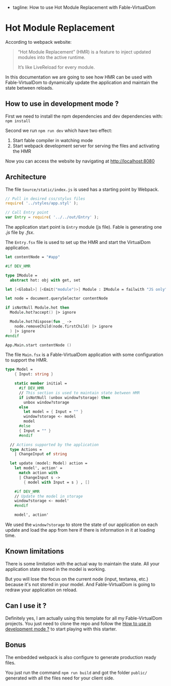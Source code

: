  - tagline: How to use Hot Module Replacement with Fable-VirtualDom

# Hot Module Replacement

According to webpack website:

> “Hot Module Replacement” (HMR) is a feature to inject updated modules into the active runtime.
>
> It’s like LiveReload for every module.

In this documentation we are going to see how HMR can be used with Fable-VirtualDom to dynamically update the application and maintain the state between reloads.


## How to use in development mode ?

First we need to install the npm dependencies and dev dependencies with: `npm install`

Second we run `npm run dev` which have two effect:

1. Start fable compiler in watching mode
2. Start webpack development server for serving the files and activating the HMR

Now you can access the website by navigating at [http://localhost:8080](http://localhost:8080)


## Architecture

The file `Source/static/index.js` is used has a starting point by Webpack.

```js
// Pull in desired css/stylus files
require( '../styles/app.styl' );

// Call Entry point
var Entry = require( '../../out/Entry' );
```

The application start point is `Entry` module (js file).
Fable is generating one *.js* file by *.fsx*.

The `Entry.fsx` file is used to set up the HMR and start the VirtualDom application.

```fsharp
let contentNode = "#app"

#if DEV_HMR

type IModule =
  abstract hot: obj with get, set

let [<Global>] [<Emit("module")>] Module : IModule = failwith "JS only"

let node = document.querySelector contentNode

if isNotNull Module.hot then
  Module.hot?accept() |> ignore

  Module.hot?dispose(fun _ ->
    node.removeChild(node.firstChild) |> ignore
  ) |> ignore
#endif

App.Main.start contentNode ()
```

The file `Main.fsx` is a Fable-VirtualDom application with some configuration to support the HMR. 

```fsharp
type Model =
    { Input: string }

    static member initial =
      #if DEV_HMR
      // This section is used to maintain state between HMR
      if isNotNull (unbox window?storage) then
        unbox window?storage
      else
        let model = { Input = "" }
        window?storage <- model
        model
      #else
      { Input = "" }
      #endif

  // Actions supported by the application
  type Actions =
    | ChangeInput of string

  let update (model: Model) action =
    let model', action' =
      match action with
      | ChangeInput s ->
        { model with Input = s } , []

    #if DEV_HMR
    // Update the model in storage
    window?storage <- model'
    #endif

    model', action'
```

We used the `window?storage` to store the state of our application on each update and load the app from here if there is information in it at loading time.

## Known limitations

There is some limitation with the actual way to maintain the state. All your application state stored in the model is working. 

But you will lose the focus on the current node (input, textarea, etc.) because it's not stored in your model. 
And Fable-VirtualDom is going to redraw your application on reload.

## Can I use it ?

Definitely yes, I am actually using this template for all my Fable-VirtualDom projects. 
You just need to clone the repo and follow the [How to use in development mode ?](#How-to-use-in-development-mode) to start playing with this starter.

## Bonus

The embedded webpack is also configure to generate production ready files. 

You just run the command `npm run build` and got the folder `public/` generated with all the files need for your client side.
